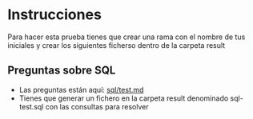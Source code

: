 

# Instrucciones

Para hacer esta prueba tienes que crear una rama con el nombre de tus iniciales y crear los siguientes ficherso dentro de la carpeta result

## Preguntas sobre SQL

* Las preguntas están aquí: [sql/test.md](sql/test.md)
* Tienes que generar un fichero en la carpeta result denominado sql-test.sql con las consultas para resolver 
